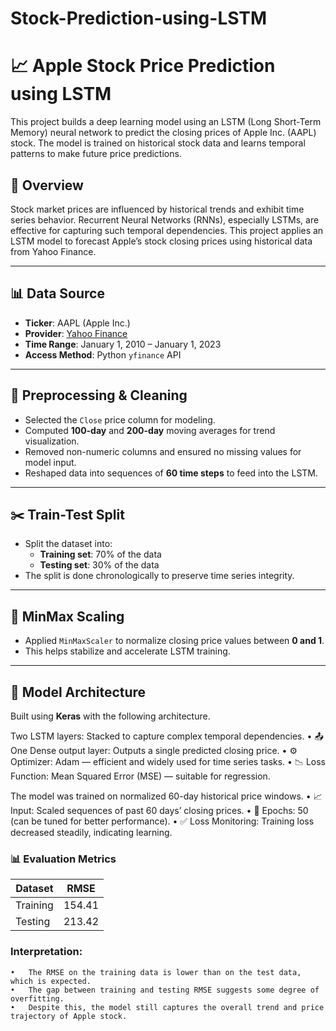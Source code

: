 # Stock-Prediction-using-LSTM

# 📈 Apple Stock Price Prediction using LSTM

This project builds a deep learning model using an LSTM (Long Short-Term Memory) neural network to predict the closing prices of Apple Inc. (AAPL) stock. The model is trained on historical stock data and learns temporal patterns to make future price predictions.



## 📌 Overview

Stock market prices are influenced by historical trends and exhibit time series behavior. Recurrent Neural Networks (RNNs), especially LSTMs, are effective for capturing such temporal dependencies. This project applies an LSTM model to forecast Apple’s stock closing prices using historical data from Yahoo Finance.

---

## 📊 Data Source

- **Ticker**: AAPL (Apple Inc.)
- **Provider**: [Yahoo Finance](https://finance.yahoo.com/)
- **Time Range**: January 1, 2010 – January 1, 2023
- **Access Method**: Python `yfinance` API

---

## 🔧 Preprocessing & Cleaning

- Selected the `Close` price column for modeling.
- Computed **100-day** and **200-day** moving averages for trend visualization.
- Removed non-numeric columns and ensured no missing values for model input.
- Reshaped data into sequences of **60 time steps** to feed into the LSTM.

---

## ✂️ Train-Test Split

- Split the dataset into:
  - **Training set**: 70% of the data
  - **Testing set**: 30% of the data
- The split is done chronologically to preserve time series integrity.

---

## 🔢 MinMax Scaling

- Applied `MinMaxScaler` to normalize closing price values between **0 and 1**.
- This helps stabilize and accelerate LSTM training.

---

## 🧠 Model Architecture

Built using **Keras** with the following architecture.


Two LSTM layers: Stacked to capture complex temporal dependencies.
	•	📤 One Dense output layer: Outputs a single predicted closing price.
	•	⚙️ Optimizer: Adam — efficient and widely used for time series tasks.
	•	📉 Loss Function: Mean Squared Error (MSE) — suitable for regression.


The model was trained on normalized 60-day historical price windows.
	•	📈 Input: Scaled sequences of past 60 days’ closing prices.
	•	🔁 Epochs: 50 (can be tuned for better performance).
	•	✅ Loss Monitoring: Training loss decreased steadily, indicating learning.

### 📊 Evaluation Metrics

| Dataset  | RMSE   |
|----------|--------|
| Training | 154.41 |
| Testing  | 213.42 |


### Interpretation:

	•	The RMSE on the training data is lower than on the test data, which is expected.
	•	The gap between training and testing RMSE suggests some degree of overfitting.
	•	Despite this, the model still captures the overall trend and price trajectory of Apple stock.



